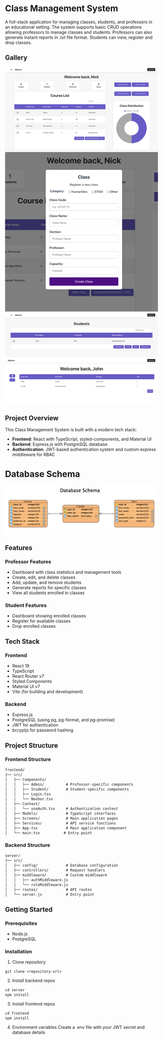 # Class Management System

A full-stack application for managing classes, students, and professors in an educational setting. The system supports basic CRUD operations allowing professors to manage classes and students. Professors can also generate instant reports in .txt file format. Students can view, register and drop classes. 

## Gallery
![Admin Homepage](./public/AdminDashboard.png)
![Student Registration](./public/ClassRegister.png)
![Student Control](./public/StudentList.png)
![Student Dashboard](./public/StudentDashboard.png)

## Project Overview

This Class Management System is built with a modern tech stack:
- **Frontend**: React with TypeScript, styled-components, and Material UI
- **Backend**: Express.js with PostgreSQL database
- **Authentication**: JWT-based authentication system and custom express middleware for RBAC

# Database Schema
![DB Schema](./public/Database.png)

## Features

### Professor Features
- Dashboard with class statistics and management tools
- Create, edit, and delete classes
- Add, update, and remove students
- Generate reports for specific classes
- View all students enrolled in classes

### Student Features
- Dashboard showing enrolled classes
- Register for available classes
- Drop enrolled classes

## Tech Stack

### Frontend
- React 19
- TypeScript
- React Router v7
- Styled Components
- Material UI v7
- Vite (for building and development)

### Backend
- Express.js
- PostgreSQL (using pg, pg-format, and pg-promise)
- JWT for authentication
- bcryptjs for password hashing

## Project Structure

### Frontend Structure
```
frontend/
├── src/
│   ├── Components/
│   │   ├── Admin/          # Professor-specific components
│   │   ├── Student/        # Student-specific components
│   │   ├── Login.tsx
│   │   └── Navbar.tsx
│   ├── Context/
│   │   └── useAuth.tsx     # Authentication context
│   ├── Models/             # TypeScript interfaces
│   ├── Screens/            # Main application pages
│   ├── Services/           # API service functions
│   ├── App.tsx             # Main application component
│   └── main.tsx           # Entry point
```

### Backend Structure
```
server/
├── src/
│   ├── config/             # Database configuration
│   ├── controllers/        # Request handlers
│   ├── middleware/         # Custom middleware
│   │   ├── authMiddleware.js
│   │   └── roleMiddleware.js
│   ├── routes/             # API routes
│   └── server.js           # Entry point
```

## Getting Started 

### Prerequisites
* Node.js
* PostgreSQL

### Installation
1. Clone repository
```
git clone <repository-url>
```
2. Install backend repos
```
cd server
npm install
```
3. Install frontend repos
```
cd frontend
npm install
```
4. Environment variables
Create a .env file with your JWT secret and database details
